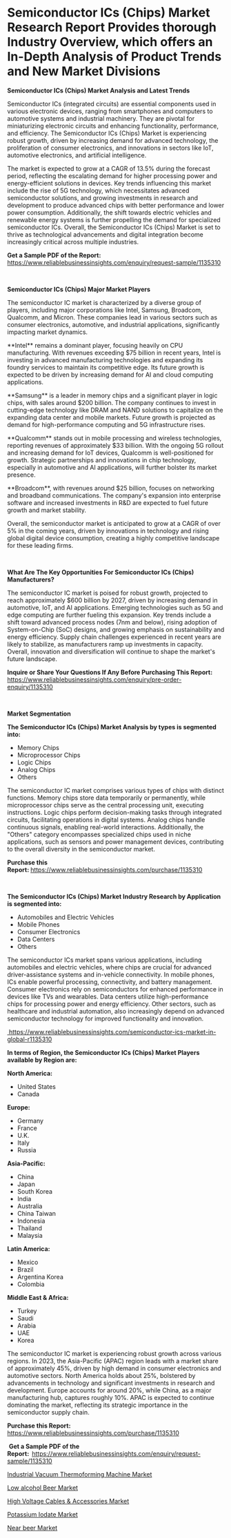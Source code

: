 <p><h1>Semiconductor ICs (Chips) Market Research Report Provides thorough Industry Overview, which offers an In-Depth Analysis of Product Trends and New Market Divisions</h1></p><p><strong>Semiconductor ICs (Chips) Market Analysis and Latest Trends</strong></p>
<p><p>Semiconductor ICs (integrated circuits) are essential components used in various electronic devices, ranging from smartphones and computers to automotive systems and industrial machinery. They are pivotal for miniaturizing electronic circuits and enhancing functionality, performance, and efficiency. The Semiconductor ICs (Chips) Market is experiencing robust growth, driven by increasing demand for advanced technology, the proliferation of consumer electronics, and innovations in sectors like IoT, automotive electronics, and artificial intelligence.</p><p>The market is expected to grow at a CAGR of 13.5% during the forecast period, reflecting the escalating demand for higher processing power and energy-efficient solutions in devices. Key trends influencing this market include the rise of 5G technology, which necessitates advanced semiconductor solutions, and growing investments in research and development to produce advanced chips with better performance and lower power consumption. Additionally, the shift towards electric vehicles and renewable energy systems is further propelling the demand for specialized semiconductor ICs. Overall, the Semiconductor ICs (Chips) Market is set to thrive as technological advancements and digital integration become increasingly critical across multiple industries.</p></p>
<p><strong>Get a Sample PDF of the Report:&nbsp;</strong> <a href="https://www.reliablebusinessinsights.com/enquiry/request-sample/1135310?utm_campaign=835&utm_medium=2&utm_source=Github&utm_content=ia&utm_term=09102024&utm_id=semiconductor-ics-chips">https://www.reliablebusinessinsights.com/enquiry/request-sample/1135310</a></p>
<p>&nbsp;</p>
<p><strong>Semiconductor ICs (Chips) Major Market Players</strong></p>
<p><p>The semiconductor IC market is characterized by a diverse group of players, including major corporations like Intel, Samsung, Broadcom, Qualcomm, and Micron. These companies lead in various sectors such as consumer electronics, automotive, and industrial applications, significantly impacting market dynamics.</p><p>**Intel** remains a dominant player, focusing heavily on CPU manufacturing. With revenues exceeding $75 billion in recent years, Intel is investing in advanced manufacturing technologies and expanding its foundry services to maintain its competitive edge. Its future growth is expected to be driven by increasing demand for AI and cloud computing applications.</p><p>**Samsung** is a leader in memory chips and a significant player in logic chips, with sales around $200 billion. The company continues to invest in cutting-edge technology like DRAM and NAND solutions to capitalize on the expanding data center and mobile markets. Future growth is projected as demand for high-performance computing and 5G infrastructure rises.</p><p>**Qualcomm** stands out in mobile processing and wireless technologies, reporting revenues of approximately $33 billion. With the ongoing 5G rollout and increasing demand for IoT devices, Qualcomm is well-positioned for growth. Strategic partnerships and innovations in chip technology, especially in automotive and AI applications, will further bolster its market presence.</p><p>**Broadcom**, with revenues around $25 billion, focuses on networking and broadband communications. The company's expansion into enterprise software and increased investments in R&D are expected to fuel future growth and market stability.</p><p>Overall, the semiconductor market is anticipated to grow at a CAGR of over 5% in the coming years, driven by innovations in technology and rising global digital device consumption, creating a highly competitive landscape for these leading firms.</p></p>
<p>&nbsp;</p>
<p><strong>What Are The Key Opportunities For Semiconductor ICs (Chips) Manufacturers?</strong></p>
<p><p>The semiconductor IC market is poised for robust growth, projected to reach approximately $600 billion by 2027, driven by increasing demand in automotive, IoT, and AI applications. Emerging technologies such as 5G and edge computing are further fueling this expansion. Key trends include a shift toward advanced process nodes (7nm and below), rising adoption of System-on-Chip (SoC) designs, and growing emphasis on sustainability and energy efficiency. Supply chain challenges experienced in recent years are likely to stabilize, as manufacturers ramp up investments in capacity. Overall, innovation and diversification will continue to shape the market's future landscape.</p></p>
<p><strong>Inquire or Share Your Questions If Any Before Purchasing This Report:</strong> <a href="https://www.reliablebusinessinsights.com/enquiry/pre-order-enquiry/1135310?utm_campaign=835&utm_medium=2&utm_source=Github&utm_content=ia&utm_term=09102024&utm_id=semiconductor-ics-chips">https://www.reliablebusinessinsights.com/enquiry/pre-order-enquiry/1135310</a></p>
<p>&nbsp;</p>
<p><strong>Market Segmentation</strong></p>
<p><strong>The Semiconductor ICs (Chips) Market Analysis by types is segmented into:</strong></p>
<p><ul><li>Memory Chips</li><li>Microprocessor Chips</li><li>Logic Chips</li><li>Analog Chips</li><li>Others</li></ul></p>
<p><p>The semiconductor IC market comprises various types of chips with distinct functions. Memory chips store data temporarily or permanently, while microprocessor chips serve as the central processing unit, executing instructions. Logic chips perform decision-making tasks through integrated circuits, facilitating operations in digital systems. Analog chips handle continuous signals, enabling real-world interactions. Additionally, the "Others" category encompasses specialized chips used in niche applications, such as sensors and power management devices, contributing to the overall diversity in the semiconductor market.</p></p>
<p><strong>Purchase this Report:&nbsp;</strong><a href="https://www.reliablebusinessinsights.com/purchase/1135310?utm_campaign=835&utm_medium=2&utm_source=Github&utm_content=ia&utm_term=09102024&utm_id=semiconductor-ics-chips">https://www.reliablebusinessinsights.com/purchase/1135310</a></p>
<p>&nbsp;</p>
<p><strong>The Semiconductor ICs (Chips) Market Industry Research by Application is segmented into:</strong></p>
<p><ul><li>Automobiles and Electric Vehicles</li><li>Mobile Phones</li><li>Consumer Electronics</li><li>Data Centers</li><li>Others</li></ul></p>
<p><p>The semiconductor ICs market spans various applications, including automobiles and electric vehicles, where chips are crucial for advanced driver-assistance systems and in-vehicle connectivity. In mobile phones, ICs enable powerful processing, connectivity, and battery management. Consumer electronics rely on semiconductors for enhanced performance in devices like TVs and wearables. Data centers utilize high-performance chips for processing power and energy efficiency. Other sectors, such as healthcare and industrial automation, also increasingly depend on advanced semiconductor technology for improved functionality and innovation.</p></p>
<p><a href="https://www.reliablebusinessinsights.com/semiconductor-ics-market-in-global-r1135310?utm_campaign=835&utm_medium=2&utm_source=Github&utm_content=ia&utm_term=09102024&utm_id=semiconductor-ics-chips">&nbsp;https://www.reliablebusinessinsights.com/semiconductor-ics-market-in-global-r1135310</a></p>
<p><strong>In terms of Region, the Semiconductor ICs (Chips) Market Players available by Region are:</strong></p>
<p>
    <p> <strong> North America: </strong>
        <ul>
            <li>United States</li>
            <li>Canada</li>
        </ul>
        </p> 
    <p> <strong> Europe: </strong>
        <ul>
            <li>Germany</li>
            <li>France</li>
            <li>U.K.</li>
            <li>Italy</li>
            <li>Russia</li>
        </ul>
        </p> 
    <p> <strong> Asia-Pacific: </strong>
        <ul>
            <li>China</li>
            <li>Japan</li>
            <li>South Korea</li>
            <li>India</li>
            <li>Australia</li>
            <li>China Taiwan</li>
            <li>Indonesia</li>
            <li>Thailand</li>
            <li>Malaysia</li>
        </ul>
        </p> 
    <p> <strong> Latin America: </strong>
        <ul>
            <li>Mexico</li>
            <li>Brazil</li>
            <li>Argentina Korea</li>
            <li>Colombia</li>
        </ul>
        </p> 
    <p> <strong> Middle East & Africa: </strong>
        <ul>
            <li>Turkey</li>
            <li>Saudi</li>
            <li>Arabia</li>
            <li>UAE</li>
            <li>Korea</li>
        </ul>
    </p>
    </p>
<p><p>The semiconductor IC market is experiencing robust growth across various regions. In 2023, the Asia-Pacific (APAC) region leads with a market share of approximately 45%, driven by high demand in consumer electronics and automotive sectors. North America holds about 25%, bolstered by advancements in technology and significant investments in research and development. Europe accounts for around 20%, while China, as a major manufacturing hub, captures roughly 10%. APAC is expected to continue dominating the market, reflecting its strategic importance in the semiconductor supply chain.</p></p>
<p><strong>Purchase this Report: </strong><a href="https://www.reliablebusinessinsights.com/purchase/1135310?utm_campaign=835&utm_medium=2&utm_source=Github&utm_content=ia&utm_term=09102024&utm_id=semiconductor-ics-chips">https://www.reliablebusinessinsights.com/purchase/1135310</a></p>
<p>&nbsp;<strong>Get a Sample PDF of the Report:&nbsp;&nbsp;</strong><a href="https://www.reliablebusinessinsights.com/enquiry/request-sample/1135310?utm_campaign=835&utm_medium=2&utm_source=Github&utm_content=ia&utm_term=09102024&utm_id=semiconductor-ics-chips">https://www.reliablebusinessinsights.com/enquiry/request-sample/1135310</a></p>
<p><strong></strong></p>
<p><p><a href="https://github.com/ryanbell8967/Market-Research-Report-List-1/blob/main/industrial-vacuum-thermoforming-machine-market.md?utm_campaign=835&utm_medium=2&utm_source=Github&utm_content=ia&utm_term=09102024&utm_id=semiconductor-ics-chips">Industrial Vacuum Thermoforming Machine Market</a></p><p><a href="https://issuu.com/reportprime-2/docs/low-alcohol-beer-market-size-2030.p_deee8ede8dde90?utm_campaign=835&utm_medium=2&utm_source=Github&utm_content=ia&utm_term=09102024&utm_id=semiconductor-ics-chips">Low alcohol Beer Market</a></p><p><a href="https://www.linkedin.com/pulse/high-voltage-cables-accessories-market-drivers-challenges-forecast-sp3he?utm_campaign=835&utm_medium=2&utm_source=Github&utm_content=ia&utm_term=09102024&utm_id=semiconductor-ics-chips">High Voltage Cables & Accessories Market</a></p><p><a href="https://www.linkedin.com/pulse/potassium-iodate-market-dynamics-application-types-emerging-trends-4xynf?utm_campaign=835&utm_medium=2&utm_source=Github&utm_content=ia&utm_term=09102024&utm_id=semiconductor-ics-chips">Potassium Iodate Market</a></p><p><a href="https://issuu.com/reportprime-2/docs/near-beer-market-size-2030.pptx_e4f7a0e7bab10d?utm_campaign=835&utm_medium=2&utm_source=Github&utm_content=ia&utm_term=09102024&utm_id=semiconductor-ics-chips">Near beer Market</a></p></p>